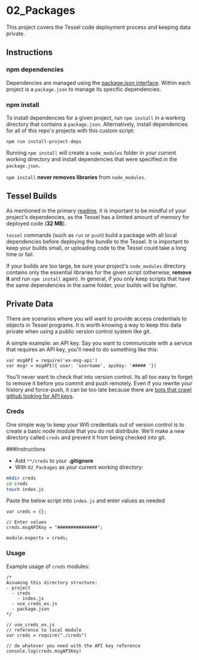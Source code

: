 # 02_Packages
This project covers the Tessel code deployment process and keeping data private.

## Instructions

### npm dependencies
Dependencies are managed using the [package.json interface](https://docs.npmjs.com/misc/developers#the-package-json-file). Within each project is a `package.json` to manage its specific dependencies.

### npm install
To install dependencies for a given project, run `npm install` in a working directory that contains a `package.json`. Alternatively, install dependencies for all of this repo's projects with this custom script:
```
npm run install-project-deps
```

Running `npm install` will create a `node_modules` folder in your current working directory and install dependencies that were specified in the `package.json`.

`npm install` **never removes libraries** from `node_modules`.


## Tessel Builds
As mentioned in the primary [readme](../../README.md#Notes), it is important to be mindful of your project's dependencies, as the Tessel has a limited amount of memory for deployed code (**32 MB**).

`tessel` commands (such as `run` or `push`) build a package with all local dependencies before deploying the bundle to the Tessel. It is important to keep your builds small, or uploading code to the Tessel could take a long time or fail.

If your builds are too large, be sure your project's `node_modules` directory contains only the essential libraries for the given script (otherwise, **remove it** and run `npm install` again). In general, if you only keep scripts that have the same dependencies in the same folder, your builds will be lighter.


## Private Data
There are scenarios where you will want to provide access credentials to objects in Tessel programs. It is worth knowing a way to keep this data private when using a public version control system like git.

A simple example: an API key. Say you want to communicate with a service that requires an API key, you'll need to do something like this:
```node
var msgAPI = require('ex-msg-api')
var msgr = msgAPI({ user: 'username', apiKey: '##### '})
```

You'll never want to check that into version control. Its all too easy to forget to remove it before you commit and push remotely. Even if you rewrite your history and force-push, it can be too late because there are [bots that crawl github looking for API keys](http://www.devfactor.net/2014/12/30/2375-amazon-mistake/).

### Creds
One simple way to keep your Wifi credentials out of version control is to create a basic
node module that you do not distribute. We'll make a new directory called `creds` and
prevent it from being checked into git.

###Instructions
- Add `**/creds` to your **.gitignore**
- With `02_Packages` as your current working directory:
```sh
mkdir creds
cd creds
touch index.js
```

Paste the below script into `index.js` and enter values as needed
```node
var creds = {};

// Enter values
creds.msgAPIKey = "###############";

module.exports = creds;
```

### Usage
Example usage of `creds` modules:
```node
/*
Assuming this directory structure:
- project
  - creds
    - index.js
  - use_creds_ex.js
  - package.json
*/

// use_creds_ex.js
// reference to local module
var creds = require("./creds")

// do whatever you need with the API key reference
console.log(creds.msgAPIKey)
```
